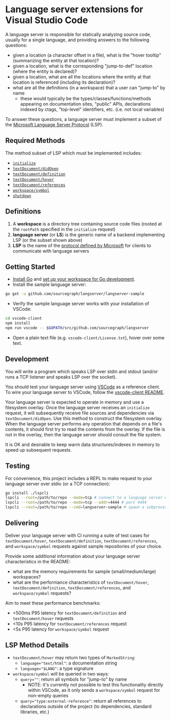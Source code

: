 # Language server extensions for Visual Studio Code

A language server is responsible for statically analyzing source code, usually for a single language,
and providing answers to the following questions:

* given a location (a character offset in a file), what is the "hover tooltip" (summarizing the entity at that location)?
* given a location, what is the corresponding "jump-to-def" location (where the entity is declared)?
* given a location, what are all the locations where the entity at that location is referenced (including its declaration)?
* what are all the definitions (in a workspace) that a user can "jump-to" by name
  * these would typically be the types/classes/functions/methods appearing on documentation sites, "public" APIs, declarations indexed by ctags, "top-level" identifiers, etc. (i.e. not local variables)

To answer these questions, a language server must implement a subset of the
[Microsoft Language Server Protocol](https://github.com/Microsoft/language-server-protocol) (LSP).

## Required Methods

The method subset of LSP which must be implemented includes:

* [`initialize`](https://github.com/Microsoft/language-server-protocol/blob/master/protocol.md#initialize-request)
* [`textDocument/didOpen`](https://github.com/Microsoft/language-server-protocol/blob/master/protocol.md#didopentextdocument-notification)
* [`textDocument/definition`](https://github.com/Microsoft/language-server-protocol/blob/master/protocol.md#goto-definition-request)
* [`textDocument/hover`](https://github.com/Microsoft/language-server-protocol/blob/master/protocol.md#hover-request)
* [`textDocument/references`](https://github.com/Microsoft/language-server-protocol/blob/master/protocol.md#find-references-request)
* [`workspace/symbol`](https://github.com/Microsoft/language-server-protocol/blob/master/protocol.md#workspace-symbols-request)
* [`shutdown`](https://github.com/Microsoft/language-server-protocol/blob/master/protocol.md#shutdown-request)

## Definitions

1. A **workspace** is a directory tree containing source code files (rooted at the `rootPath` specified in the `initialize` request)
2. **language server** (or **LS**) is the generic name of a backend implementing LSP (or the subset shown above)
3. **LSP** is the name of the [protocol defined by Microsoft](https://github.com/Microsoft/language-server-protocol) for
clients to communicate with language servers

## Getting Started

- [Install Go](https://golang.org/doc/install) and [set up your workspace for Go development](https://golang.org/doc/code.html).
- Install the sample language server:
```bash
go get -u github.com/sourcegraph/langserver/langserver-sample
```
- Verify the sample language server works with your installation of VSCode:
```bash
cd vscode-client
npm install
npm run vscode -- $GOPATH/src/github.com/sourcegraph/langserver
```
- Open a plain text file (e.g. `vscode-client/License.txt`), hover over some text.

## Development

You will write a program which speaks LSP over stdin and stdout (and/or runs a TCP listener and speaks LSP over the socket).

You should test your language server using [VSCode](https://code.visualstudio.com/) as a reference client.
To wire your language server to VSCode, follow the [vscode-client README](https://github.com/sourcegraph/langserver/blob/master/vscode-client/README.md).

Your language server is expected to operate in memory and use a filesystem overlay. Once the language server receives
an `initialize` request, it will subsequently receive file sources and dependencies via `textDocument/didOpen`.
Use this method to construct the filesystem overlay. When the language server performs any operation that depends on a
file's contents, it should first try to read the contents from the overlay. If the file is not in the overlay, then the
language server should consult the file system.

It is OK and desirable to keep warm data structures/indexes in memory to speed up subsequent requests.

## Testing

For convenience, this project includes a REPL to make request to your language server over stdio (or a TCP connection):

```bash
go install ./lspcli
lspcli --root=/path/to/repo --mode=tcp # connect to a language server over TCP port 2088
lspcli --root=/path/to/repo --mode=tcp --addr=4444 # port 4444
lspcli --root=/path/to/repo --cmd=langserver-sample # spawn a subprocess and communicate over stdio
```

## Delivering

Deliver your language server with CI running a suite of test cases for `textDocument/hover`, `textDocument/definition`, `textDocument/references`, and
`workspace/symbol` requests against sample repositories of your choice.

Provide some additional information about your language server characteristics in the README:

- what are the memory requirements for sample (small/medium/large) workspaces?
- what are the performance characteristics of `textDocument/hover`, `textDocument/definition`, `textDocument/references`, and `workspace/symbol` requests?

Aim to meet these performance benchmarks:
- <500ms P95 latency for `textDocument/definition` and `textDocument/hover` requests
- <10s P95 latency for `textDocument/references` request
- <5s P95 latency for `workspace/symbol` request

## LSP Method Details

- `textDocument/hover` may return two types of `MarkedString`:
  - `language="text/html"`: a documentation string
  - `language="$LANG"`: a type signature
- `workspace/symbol` will be queried in two ways:
  - `query=""`: return all symbols for "jump-to" by name
    - NOTE: it's currently not possible to test this functionality directly within VSCode, as it only sends a `workspace/symbol` request for non-empty queries
  - `query="type:external-reference"`: return all references to declarations outside of the project (to dependencies, standard libraries, etc.)

